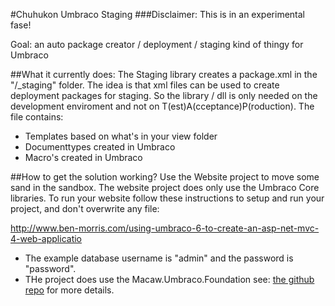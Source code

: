 #Chuhukon Umbraco Staging
###Disclaimer: This is in an experimental fase!

Goal: an auto package creator / deployment / staging kind of thingy for Umbraco  

##What it currently does:
The Staging library creates a package.xml in the "/_staging" folder. The idea is that xml files can be used to create deployment packages for staging. So the library / dll is only needed on the development enviroment and not on T(est)A(cceptance)P(roduction).
The file contains:
* Templates based on what's in your view folder
* Documenttypes created in Umbraco
* Macro's created in Umbraco

##How to get the solution working?
Use the Website project to move some sand in the sandbox. The website project does only use the Umbraco Core libraries. 
To run your website follow these instructions to setup and run your project, and don't overwrite any file:

http://www.ben-morris.com/using-umbraco-6-to-create-an-asp-net-mvc-4-web-applicatio  

- The example database username is "admin" and the password is "password".  
- THe project does use the Macaw.Umbraco.Foundation see: [the github repo](https://github.com/MacawNL/Macaw.Umbraco.Foundation) for more details.

